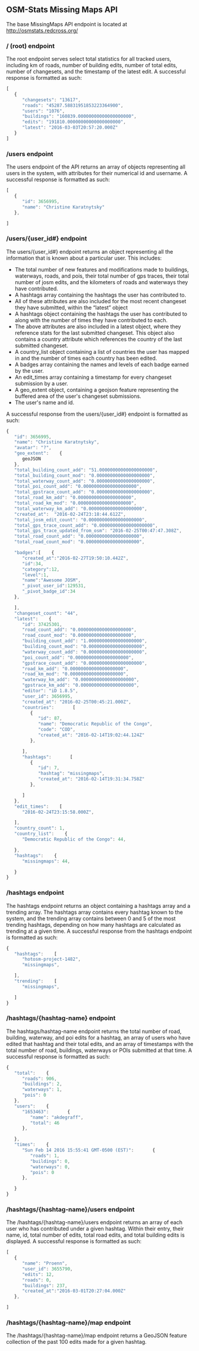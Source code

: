 ## OSM-Stats Missing Maps API

The base MissingMaps API endpoint is located at http://osmstats.redcross.org/

### / (root) endpoint
The root endpoint serves select total statistics for all tracked users, including km of roads, number of building edits, number of total edits, number of changesets, and the timestamp of the latest edit. A successful response is formatted as such:
```js
[
   {  
      "changesets": "13617",
      "roads": "45287.58831951853223364900",
      "users": "1076",
      "buildings": "160839.00000000000000000000",
      "edits": "191810.00000000000000000000",
      "latest": "2016-03-03T20:57:20.000Z"
   }
]
```
### /users endpoint
The users endpoint of the API returns an array of objects representing all users in the system, with attributes for their numerical id and username. A successful response is formatted as such:
```js
[  
   {  
      "id": 3656995,
      "name": "Christine Karatnytsky"
   },

]
```
### /users/{user_id#} endpoint
The users/{user_id#} endpoint returns an object representing all the information that is known about a particular user. This includes:

- The total number of new features and modifications made to buildings, waterways, roads, and pois, their total number of gps traces, their total number of josm edits, and the kilometers of roads and waterways they have contributed.
- A hashtags array containing the hashtags the user has contributed to.
- All of these attributes are also included for the most recent changeset they have submitted, within the “latest” object
- A hashtags object containing the hashtags the user has contributed to along with the number of times they have contributed to each.
- The above attributes are also included in a latest object, where they reference stats for the last submitted changeset. This object also contains a country attribute which references the country of the last submitted changeset.
- A country_list object containing a list of countries the user has mapped in and the number of times each country has been edited.
- A badges array containing the names and levels of each badge earned by the user.
- An edit_times array containing a timestamp for every changeset submission by a user.
- A geo_extent object, containing a geojson feature representing the buffered area of the user's changeset submissions.
- The user's name and id.

A successful response from the users/{user_id#} endpoint is formatted as such:
```js
{  
   "id": 3656995,
   "name": "Christine Karatnytsky",
   "avatar": "?",
   "geo_extent":    {  
      geoJSON
   },
   "total_building_count_add": "51.00000000000000000000",
   "total_building_count_mod": "0.00000000000000000000",
   "total_waterway_count_add": "0.00000000000000000000",
   "total_poi_count_add": "0.00000000000000000000",
   "total_gpstrace_count_add": "0.00000000000000000000",
   "total_road_km_add": "0.00000000000000000000",
   "total_road_km_mod": "0.00000000000000000000",
   "total_waterway_km_add": "0.00000000000000000000",
   "created_at":  "2016-02-24T23:18:44.612Z",
   "total_josm_edit_count": "0.00000000000000000000",
   "total_gps_trace_count_add": "0.00000000000000000000",
   "total_gps_trace_updated_from_osm": "2016-02-25T00:47:47.308Z",
   "total_road_count_add": "0.00000000000000000000",
   "total_road_count_mod": "0.00000000000000000000",

   "badges":[    {  
      "created_at":"2016-02-27T19:50:10.442Z",
      "id":34,
      "category":12,
      "level":1,
      "name":"Awesome JOSM",
      "_pivot_user_id":129531,
      "_pivot_badge_id":34
   },

   ],
   "changeset_count": "44",
   "latest":    {  
      "id": 37425301,
      "road_count_add": "0.00000000000000000000",
      "road_count_mod": "0.00000000000000000000",
      "building_count_add": "1.00000000000000000000",
      "building_count_mod": "0.00000000000000000000",
      "waterway_count_add": "0.00000000000000000000",
      "poi_count_add": "0.00000000000000000000",
      "gpstrace_count_add": "0.00000000000000000000",
      "road_km_add": "0.00000000000000000000",
      "road_km_mod": "0.00000000000000000000",
      "waterway_km_add": "0.00000000000000000000",
      "gpstrace_km_add": "0.00000000000000000000",
      "editor": "iD 1.8.5",
      "user_id": 3656995,
      "created_at": "2016-02-25T00:45:21.000Z",
      "countries":       [  
         {  
            "id": 87,
            "name": "Democratic Republic of the Congo",
            "code": "COD",
            "created_at": "2016-02-14T19:02:44.124Z"
         },

      ],
      "hashtags":       [  
         {  
            "id": 7,
            "hashtag": "missingmaps",
            "created_at": "2016-02-14T19:31:34.758Z"
         },

      ]
   },
   "edit_times":    [  
      "2016-02-24T23:15:58.000Z",

   ],
   "country_count": 1,
   "country_list":    {  
      "Democratic Republic of the Congo": 44,

   },
   "hashtags":    {  
      "missingmaps": 44,

   }
}
```
### /hashtags endpoint
The hashtags endpoint returns an object containing a hashtags array and a trending array.
The hashtags array contains every hashtag known to the system, and the trending array contains between 0 and 5 of the most trending hashtags, depending on how many hashtags are calculated as trending at a given time. A successful response from the hashtags endpoint is formatted as such:
```js
{  
   "hashtags":    [  
      "hotosm-project-1482",
      "missingmaps",

   ],
   "trending":    [  
      "missingmaps",

   ]
}
```
### /hashtags/{hashtag-name} endpoint
The hashtags/hashtag-name endpoint returns the total number of road, building, waterway, and poi edits for a hashtag, an array of users who have edited that hashtag and their total edits, and an array of timestamps with the total number of road, buildings, waterways or POIs submitted at that time. A successful response is formatted as such:
```js
{  
   "total":    {  
      "roads": 906,
      "buildings": 2,
      "waterways": 1,
      "pois": 0
   },
   "users":    {  
      "1653463":       {  
         "name": "akdegraff",
         "total": 46
      },

   },
   "times":    {  
      "Sun Feb 14 2016 15:55:41 GMT-0500 (EST)":       {  
         "roads": 1,
         "buildings": 0,
         "waterways": 0,
         "pois": 0
      },

   }
}
```
### /hashtags/{hashtag-name}/users endpoint
The /hashtags/{hashtag-name}/users endpoint returns an array of each user who has contributed under a given hashtag. Within their entry, their name, id, total number of edits, total road edits, and total building edits is displayed. A successful response is formatted as such:
```js
[  
   {  
      "name": "Proenn",
      "user_id": 3655790,
      "edits": 12,
      "roads": 0,
      "buildings": 237,
      "created_at":"2016-03-01T20:27:04.000Z"
   },

]
```
### /hashtags/{hashtag-name}/map endpoint
The /hashtags/{hashtag-name}/map endpoint returns a GeoJSON feature collection of the past 100 edits made for a given hashtag.
